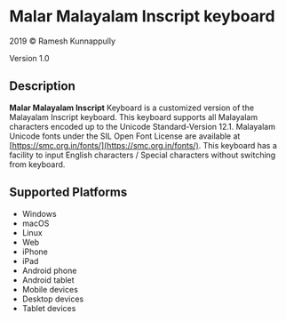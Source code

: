 Malar Malayalam Inscript keyboard
==============

2019 © Ramesh Kunnappully

Version 1.0

Description
-----------

**Malar Malayalam Inscript** Keyboard is a customized version of the Malayalam Inscript keyboard. This keyboard supports all Malayalam characters encoded up to the Unicode Standard-Version 12.1. Malayalam Unicode fonts under the SIL Open Font License are available at [https://smc.org.in/fonts/](https://smc.org.in/fonts/). This keyboard has a facility to input English characters / Special characters without switching from keyboard.

Supported Platforms
-------------------
 * Windows
 * macOS
 * Linux
 * Web
 * iPhone
 * iPad
 * Android phone
 * Android tablet
 * Mobile devices
 * Desktop devices
 * Tablet devices

